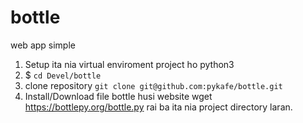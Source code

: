 # bottle
web app simple
1. Setup ita nia virtual enviroment project ho python3
2. $ `cd Devel/bottle`
3. clone repository `git clone git@github.com:pykafe/bottle.git`  
4. Install/Download file bottle husi website wget https://bottlepy.org/bottle.py rai ba ita nia project directory laran.
